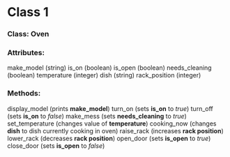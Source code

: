 # Class 1

### Class: Oven

### Attributes:
make_model (string)
is_on (boolean)
is_open (boolean)
needs_cleaning (boolean)
temperature (integer)
dish (string)
rack_position (integer)

### Methods:

display_model (prints **make_model**)
turn_on (sets **is_on** to _true_)
turn_off (sets **is_on** to _false_)
make_mess (sets **needs_cleaning** to _true_)
set_temperature (changes value of **temperature**)
cooking_now (changes **dish** to dish currently cooking in oven)
raise_rack (increases **rack position**)
lower_rack (decreases **rack position**)
open_door (sets **is_open** to _true_)
close_door (sets **is_open** to _false_)
